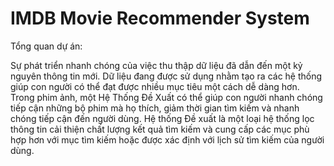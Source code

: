 # IMDB Movie Recommender System

Tổng quan dự án:

Sự phát triển nhanh chóng của việc thu thập dữ liệu đã dẫn đến một kỷ nguyên thông tin mới. Dữ liệu đang được sử dụng nhằm tạo ra các hệ thống giúp con người có thể đạt được nhiều mục tiêu một cách dễ dàng hơn. Trong phim ảnh, một Hệ Thống Đề Xuất có thể giúp con người nhanh chóng tiếp cận những bộ phim mà họ thích, giảm thời gian tìm kiếm và nhanh chóng tiếp cận đến người dùng. Hệ thống Đề xuất là một loại hệ thống lọc thông tin cải thiện chất lượng kết quả tìm kiếm và cung cấp các mục phù hợp hơn với mục tìm kiếm hoặc được xác định với lịch sử tìm kiếm của người dùng.

